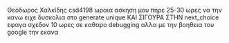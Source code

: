 Θεόδωρος Χαλκίδης csd4198
ωραια ασκηση μου πηρε 25-30 ωρες να την κανω
ειχε δυσκολια στο generate unique ΚΑΙ ΣΙΓΟΥΡΑ ΣΤΗΝ next_choice
εφαγα σχεδον 10 ωρες σε καθαρο debugging
αλλα με την βοηθεια του google την εκανα 


